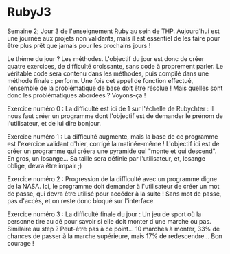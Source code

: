 # RubyJ3
Semaine 2; Jour 3 de l'enseignement Ruby au sein de THP. Aujourd'hui est une journée aux projets non validants, mais il est essentiel de les faire pour être plus prêt que jamais pour les prochains jours !

Le thème du jour ? Les méthodes.
L'objectif du jour est donc de créer quatre exercices, de difficulté croissante, sans code à proprement parler. Le véritable code sera contenu dans les méthodes, puis compilé dans une méthode finale : perform. Une fois cet appel de fonction effectué, l'ensemble de la problématique de base doit être résolue !
Mais quelles sont donc les problématiques abordées ? Voyons-ça !

Exercice numéro 0 : La difficulté est ici de 1 sur l'échelle de Rubychter : Il nous faut créer un programme dont l'objectif est de demander le prénom de l'utilisateur, et de lui dire bonjour.

Exercice numéro 1 : La difficulté augmente, mais la base de ce programme est l'exercice validant d'hier, corrigé la matinée-même ! L'objectif ici est de créer un programme qui créera une pyramide qui "monte et qui descend". En gros, un losange... Sa taille sera définie par l'utilisateur, et, losange oblige, devra être impair ;)

Exercice numéro 2 : Progression de la difficulté avec un programme digne de la NASA. Ici, le programme doit demander à l'utilisateur de créer un mot de passe, qui devra être utilisé pour accéder à la suite ! Sans mot de passe, pas d'accès, et on reste donc bloqué sur l'interface.

Exercice numéro 3 : La difficulté finale du jour : Un jeu de sport où la personne tire au dé pour savoir si elle doit monter d'une marche ou pas. Similaire au step ? Peut-être pas à ce point... 10 marches à monter, 33% de chances de passer à la marche supérieure, mais 17% de redescendre... Bon courage !
